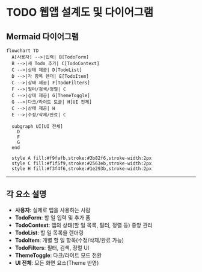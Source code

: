# TODO 웹앱 설계도 및 다이어그램

## Mermaid 다이어그램

```mermaid
flowchart TD
  A[사용자] -->|입력| B[TodoForm]
  B -->|새 Todo 추가| C[TodoContext]
  C -->|상태 제공| D[TodoList]
  D -->|각 항목 렌더| E[TodoItem]
  C -->|상태 제공| F[TodoFilters]
  F -->|필터/검색/정렬| C
  C -->|상태 제공| G[ThemeToggle]
  G -->|다크/라이트 토글| H[UI 전체]
  C -->|상태 제공| H
  E -->|수정/삭제/완료| C

  subgraph UI[UI 전체]
    D
    F
    G
  end

  style A fill:#f9fafb,stroke:#3b82f6,stroke-width:2px
  style C fill:#f1f5f9,stroke:#2563eb,stroke-width:2px
  style H fill:#f3f4f6,stroke:#1e293b,stroke-width:2px
```

---

## 각 요소 설명

- **사용자**: 실제로 앱을 사용하는 사람
- **TodoForm**: 할 일 입력 및 추가 폼
- **TodoContext**: 앱의 상태(할 일 목록, 필터, 정렬 등) 중앙 관리
- **TodoList**: 할 일 목록을 렌더링
- **TodoItem**: 개별 할 일 항목(수정/삭제/완료 가능)
- **TodoFilters**: 필터, 검색, 정렬 UI
- **ThemeToggle**: 다크/라이트 모드 전환
- **UI 전체**: 모든 화면 요소(Theme 반영) 